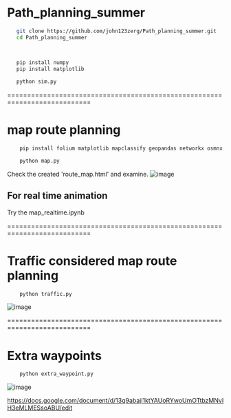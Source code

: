 # Path_planning_summer



 ```bash
    git clone https://github.com/john123zerg/Path_planning_summer.git
    cd Path_planning_summer
    
   
 ```
 ```bash
    pip install numpy
    pip install matplotlib
 ```
 ```bash
    python sim.py
 ```


===========================================================================





# map route planning





```bash
    pip install folium matplotlib mapclassify geopandas networkx osmnx
```
```bash
    python map.py
```

Check the created 'route_map.html' and examine.
![image](https://github.com/john123zerg/Path_planning_summer/assets/63462803/65b02ed2-a1d5-4e64-814b-2eb9479c2503)


## For real time animation

Try the map_realtime.ipynb


===========================================================================



# Traffic considered map route planning


```bash
    python traffic.py
```

![image](https://github.com/john123zerg/Path_planning_summer/assets/63462803/628e6828-8c76-42aa-8008-413c9ebf7b07)



===========================================================================



# Extra waypoints

```bash
    python extra_waypoint.py
```


![image](https://github.com/john123zerg/Path_planning_summer/assets/63462803/e91bb32a-39f4-4062-a936-a7df26b388b3)



https://docs.google.com/document/d/13q9abajl1ktYAUoRYwoUmOTtbzMNvIH3eMLMESsoABU/edit
